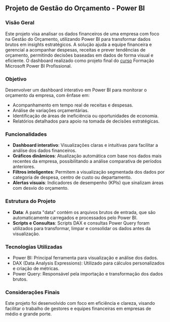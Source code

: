## Projeto de Gestão do Orçamento - Power BI


### Visão Geral
Este projeto visa analisar os dados financeiros de uma empresa com foco na Gestão do Orçamento, utilizando Power BI para transformar dados brutos em insights estratégicos. A solução ajuda a equipe financeira e gerencial a acompanhar despesas, receitas e prever tendências de orçamento, permitindo decisões baseadas em dados de forma visual e eficiente. O dashboard realizado como projeto final do [curso](https://www.udemy.com/course/formacao-power-bi-pro/?couponCode=ST14MT101024) Formação Microsoft Power BI Profissional.

### Objetivo
Desenvolver um dashboard interativo em Power BI para monitorar o orçamento da empresa, com ênfase em:

- Acompanhamento em tempo real de receitas e despesas.
- Análise de variações orçamentárias.
- Identificação de áreas de ineficiência ou oportunidades de economia.
- Relatórios detalhados para apoio na tomada de decisões estratégicas.

### Funcionalidades
- **Dashboard interativo**: Visualizações claras e intuitivas para facilitar a análise dos dados financeiros.
- **Gráficos dinâmicos**: Atualização automática com base nos dados mais recentes da empresa, possibilitando a análise comparativa de períodos anteriores.
- **Filtros inteligentes**: Permitem a visualização segmentada dos dados por categoria de despesa, centro de custo ou departamento.
- **Alertas visuais**: Indicadores de desempenho (KPIs) que sinalizam áreas com desvio do orçamento.

### Estrutura do Projeto

- **Data**: A pasta "data" contém os arquivos brutos de entrada, que são automaticamente carregados e processados pelo Power BI. 
- **Scripts e Consultas**: Scripts DAX e consultas Power Query foram utilizados para transformar, limpar e consolidar os dados antes da visualização.

### Tecnologias Utilizadas
- Power BI: Principal ferramenta para visualização e análise dos dados.
- DAX (Data Analysis Expressions): Utilizado para cálculos personalizados e criação de métricas.
- Power Query: Responsável pela importação e transformação dos dados brutos.


### Considerações Finais
Este projeto foi desenvolvido com foco em eficiência e clareza, visando facilitar o trabalho de gestores e equipes financeiras em empresas de médio e grande porte.